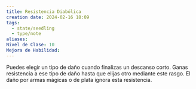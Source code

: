 ```yaml
---
title: Resistencia Diabólica
creation date: 2024-02-16 18:09
tags:
  - state/seedling
  - type/note
aliases: 
Nivel de Clase: 10
Mejora de Habilidad:
---
```

Puedes elegir un tipo de daño cuando finalizas un descanso corto. Ganas resistencia a ese tipo de
daño hasta que elijas otro mediante este rasgo. El daño por armas mágicas o de plata ignora esta
resistencia.



